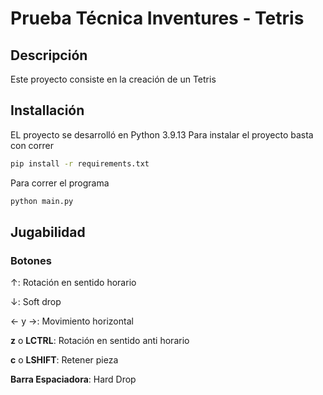 # Prueba Técnica Inventures - Tetris

## Descripción
Este proyecto consiste en la creación de un Tetris

## Installación
EL proyecto se desarrolló en Python 3.9.13
Para instalar el proyecto basta con correr
```bash
pip install -r requirements.txt
```

Para correr el programa
```bash
python main.py
```

## Jugabilidad
### Botones
&uarr;: Rotación en sentido horario

&darr;: Soft drop

&larr; y &rarr;: Movimiento horizontal

**z** o **LCTRL**: Rotación en sentido anti horario

**c** o **LSHIFT**: Retener pieza

**Barra Espaciadora**: Hard Drop
